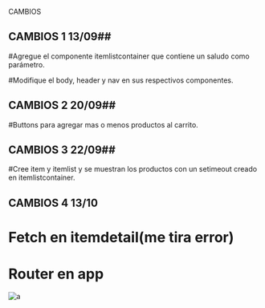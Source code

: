 CAMBIOS

## CAMBIOS 1 13/09##

#Agregue el componente itemlistcontainer que contiene un saludo como parámetro.


#Modifique el body, header y nav en sus respectivos componentes.


## CAMBIOS 2 20/09##

#Buttons para agregar mas o menos productos al carrito.

## CAMBIOS 3 22/09##

#Cree item y itemlist y se muestran los productos con un setimeout creado en itemlistcontainer.

## CAMBIOS 4 13/10 ##

# Fetch en itemdetail(me tira error)
# Router en app

![a](https://user-images.githubusercontent.com/84024396/137174222-9c3d6795-758c-45a0-a3c0-734e4c7a9aea.png)
